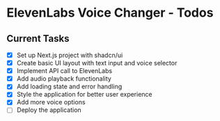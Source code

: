 # ElevenLabs Voice Changer - Todos

## Current Tasks
- [x] Set up Next.js project with shadcn/ui
- [x] Create basic UI layout with text input and voice selector
- [x] Implement API call to ElevenLabs
- [x] Add audio playback functionality
- [x] Add loading state and error handling
- [x] Style the application for better user experience
- [x] Add more voice options
- [ ] Deploy the application
